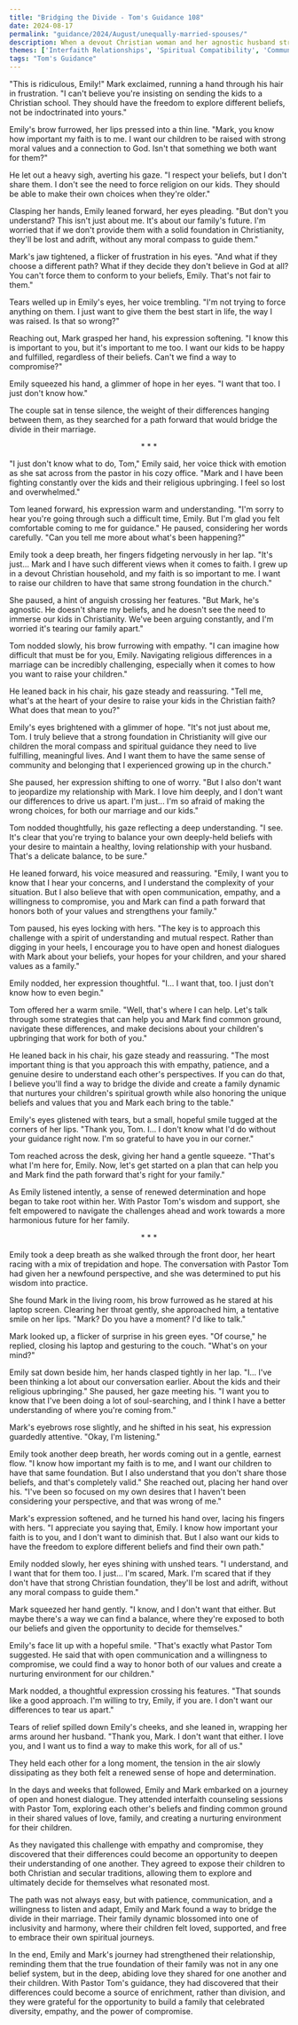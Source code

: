 ```yaml
---
title: "Bridging the Divide - Tom's Guidance 108"
date: 2024-08-17
permalink: "guidance/2024/August/unequally-married-spouses/"
description: When a devout Christian woman and her agnostic husband struggle to reconcile their opposing beliefs and find common ground, they seek the wisdom of Pastor Tom Rhodes to help them navigate the challenges of an unequally yoked marriage and discover a path forward that strengthens their relationship and their faith.
themes: ['Interfaith Relationships', 'Spiritual Compatibility', 'Communication and Compromise', 'Pastoral Guidance', 'Relationship Dynamics']
tags: "Tom's Guidance"
---
```

"This is ridiculous, Emily!" Mark exclaimed, running a hand through his hair in frustration. "I can't believe you're insisting on sending the kids to a Christian school. They should have the freedom to explore different beliefs, not be indoctrinated into yours."

Emily's brow furrowed, her lips pressed into a thin line. "Mark, you know how important my faith is to me. I want our children to be raised with strong moral values and a connection to God. Isn't that something we both want for them?"

He let out a heavy sigh, averting his gaze. "I respect your beliefs, but I don't share them. I don't see the need to force religion on our kids. They should be able to make their own choices when they're older."

Clasping her hands, Emily leaned forward, her eyes pleading. "But don't you understand? This isn't just about me. It's about our family's future. I'm worried that if we don't provide them with a solid foundation in Christianity, they'll be lost and adrift, without any moral compass to guide them."

Mark's jaw tightened, a flicker of frustration in his eyes. "And what if they choose a different path? What if they decide they don't believe in God at all? You can't force them to conform to your beliefs, Emily. That's not fair to them."

Tears welled up in Emily's eyes, her voice trembling. "I'm not trying to force anything on them. I just want to give them the best start in life, the way I was raised. Is that so wrong?"

Reaching out, Mark grasped her hand, his expression softening. "I know this is important to you, but it's important to me too. I want our kids to be happy and fulfilled, regardless of their beliefs. Can't we find a way to compromise?"

Emily squeezed his hand, a glimmer of hope in her eyes. "I want that too. I just don't know how."

The couple sat in tense silence, the weight of their differences hanging between them, as they searched for a path forward that would bridge the divide in their marriage.

<center>* * *</center>

"I just don't know what to do, Tom," Emily said, her voice thick with emotion as she sat across from the pastor in his cozy office. "Mark and I have been fighting constantly over the kids and their religious upbringing. I feel so lost and overwhelmed."

Tom leaned forward, his expression warm and understanding. "I'm sorry to hear you're going through such a difficult time, Emily. But I'm glad you felt comfortable coming to me for guidance." He paused, considering her words carefully. "Can you tell me more about what's been happening?"

Emily took a deep breath, her fingers fidgeting nervously in her lap. "It's just... Mark and I have such different views when it comes to faith. I grew up in a devout Christian household, and my faith is so important to me. I want to raise our children to have that same strong foundation in the church."

She paused, a hint of anguish crossing her features. "But Mark, he's agnostic. He doesn't share my beliefs, and he doesn't see the need to immerse our kids in Christianity. We've been arguing constantly, and I'm worried it's tearing our family apart."

Tom nodded slowly, his brow furrowing with empathy. "I can imagine how difficult that must be for you, Emily. Navigating religious differences in a marriage can be incredibly challenging, especially when it comes to how you want to raise your children."

He leaned back in his chair, his gaze steady and reassuring. "Tell me, what's at the heart of your desire to raise your kids in the Christian faith? What does that mean to you?"

Emily's eyes brightened with a glimmer of hope. "It's not just about me, Tom. I truly believe that a strong foundation in Christianity will give our children the moral compass and spiritual guidance they need to live fulfilling, meaningful lives. And I want them to have the same sense of community and belonging that I experienced growing up in the church."

She paused, her expression shifting to one of worry. "But I also don't want to jeopardize my relationship with Mark. I love him deeply, and I don't want our differences to drive us apart. I'm just... I'm so afraid of making the wrong choices, for both our marriage and our kids."

Tom nodded thoughtfully, his gaze reflecting a deep understanding. "I see. It's clear that you're trying to balance your own deeply-held beliefs with your desire to maintain a healthy, loving relationship with your husband. That's a delicate balance, to be sure."

He leaned forward, his voice measured and reassuring. "Emily, I want you to know that I hear your concerns, and I understand the complexity of your situation. But I also believe that with open communication, empathy, and a willingness to compromise, you and Mark can find a path forward that honors both of your values and strengthens your family."

Tom paused, his eyes locking with hers. "The key is to approach this challenge with a spirit of understanding and mutual respect. Rather than digging in your heels, I encourage you to have open and honest dialogues with Mark about your beliefs, your hopes for your children, and your shared values as a family."

Emily nodded, her expression thoughtful. "I... I want that, too. I just don't know how to even begin."

Tom offered her a warm smile. "Well, that's where I can help. Let's talk through some strategies that can help you and Mark find common ground, navigate these differences, and make decisions about your children's upbringing that work for both of you."

He leaned back in his chair, his gaze steady and reassuring. "The most important thing is that you approach this with empathy, patience, and a genuine desire to understand each other's perspectives. If you can do that, I believe you'll find a way to bridge the divide and create a family dynamic that nurtures your children's spiritual growth while also honoring the unique beliefs and values that you and Mark each bring to the table."

Emily's eyes glistened with tears, but a small, hopeful smile tugged at the corners of her lips. "Thank you, Tom. I... I don't know what I'd do without your guidance right now. I'm so grateful to have you in our corner."

Tom reached across the desk, giving her hand a gentle squeeze. "That's what I'm here for, Emily. Now, let's get started on a plan that can help you and Mark find the path forward that's right for your family."

As Emily listened intently, a sense of renewed determination and hope began to take root within her. With Pastor Tom's wisdom and support, she felt empowered to navigate the challenges ahead and work towards a more harmonious future for her family.

<center>* * *</center>

Emily took a deep breath as she walked through the front door, her heart racing with a mix of trepidation and hope. The conversation with Pastor Tom had given her a newfound perspective, and she was determined to put his wisdom into practice.

She found Mark in the living room, his brow furrowed as he stared at his laptop screen. Clearing her throat gently, she approached him, a tentative smile on her lips. "Mark? Do you have a moment? I'd like to talk."

Mark looked up, a flicker of surprise in his green eyes. "Of course," he replied, closing his laptop and gesturing to the couch. "What's on your mind?"

Emily sat down beside him, her hands clasped tightly in her lap. "I... I've been thinking a lot about our conversation earlier. About the kids and their religious upbringing." She paused, her gaze meeting his. "I want you to know that I've been doing a lot of soul-searching, and I think I have a better understanding of where you're coming from."

Mark's eyebrows rose slightly, and he shifted in his seat, his expression guardedly attentive. "Okay, I'm listening."

Emily took another deep breath, her words coming out in a gentle, earnest flow. "I know how important my faith is to me, and I want our children to have that same foundation. But I also understand that you don't share those beliefs, and that's completely valid." She reached out, placing her hand over his. "I've been so focused on my own desires that I haven't been considering your perspective, and that was wrong of me."

Mark's expression softened, and he turned his hand over, lacing his fingers with hers. "I appreciate you saying that, Emily. I know how important your faith is to you, and I don't want to diminish that. But I also want our kids to have the freedom to explore different beliefs and find their own path."

Emily nodded slowly, her eyes shining with unshed tears. "I understand, and I want that for them too. I just... I'm scared, Mark. I'm scared that if they don't have that strong Christian foundation, they'll be lost and adrift, without any moral compass to guide them."

Mark squeezed her hand gently. "I know, and I don't want that either. But maybe there's a way we can find a balance, where they're exposed to both our beliefs and given the opportunity to decide for themselves."

Emily's face lit up with a hopeful smile. "That's exactly what Pastor Tom suggested. He said that with open communication and a willingness to compromise, we could find a way to honor both of our values and create a nurturing environment for our children."

Mark nodded, a thoughtful expression crossing his features. "That sounds like a good approach. I'm willing to try, Emily, if you are. I don't want our differences to tear us apart."

Tears of relief spilled down Emily's cheeks, and she leaned in, wrapping her arms around her husband. "Thank you, Mark. I don't want that either. I love you, and I want us to find a way to make this work, for all of us."

They held each other for a long moment, the tension in the air slowly dissipating as they both felt a renewed sense of hope and determination.

In the days and weeks that followed, Emily and Mark embarked on a journey of open and honest dialogue. They attended interfaith counseling sessions with Pastor Tom, exploring each other's beliefs and finding common ground in their shared values of love, family, and creating a nurturing environment for their children.

As they navigated this challenge with empathy and compromise, they discovered that their differences could become an opportunity to deepen their understanding of one another. They agreed to expose their children to both Christian and secular traditions, allowing them to explore and ultimately decide for themselves what resonated most.

The path was not always easy, but with patience, communication, and a willingness to listen and adapt, Emily and Mark found a way to bridge the divide in their marriage. Their family dynamic blossomed into one of inclusivity and harmony, where their children felt loved, supported, and free to embrace their own spiritual journeys.

In the end, Emily and Mark's journey had strengthened their relationship, reminding them that the true foundation of their family was not in any one belief system, but in the deep, abiding love they shared for one another and their children. With Pastor Tom's guidance, they had discovered that their differences could become a source of enrichment, rather than division, and they were grateful for the opportunity to build a family that celebrated diversity, empathy, and the power of compromise.

